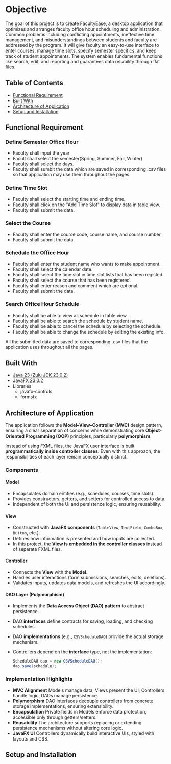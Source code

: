 # Objective
The goal of this project is to create FacultyEase, a desktop application that optimizes and arranges faculty office hour scheduling and administration. Common problems including conflicting appointments, ineffective time management, and misunderstandings between students and faculty are addressed by the program. It will give faculty an easy-to-use interface to enter courses, manage time slots, specify semester specifics, and keep track of student appointments. The system enables fundamental functions like search, edit, and reporting and guarantees data reliability through flat files.

## Table of Contents
- [Functional Requirement](#Functional-requirement)
- [Built With](#built-with)
- [Architecture of Application](#architecture-of-application)
- [Setup and Installation](#setup-and-installation)

## Functional Requirement
### Define Semester Office Hour
- Faculty shall input the year
- Facult shall select the semester(Spring, Summer, Fall, Winter)
- Faculty shall select the days.
- Faculty shall sumbit the data which are saved in corresponding .csv files so that application may use them throughout the pages.
### Define Time Slot
- Faculty shall select the starting time and ending time.
- Faculty shall click on the "Add Time Slot" to display data in table view.
- Faculty shall submit the data.
### Select the Course
- Faculty shall enter the course code, course name, and course number.
- Faculty shall submit the data.
### Schedule the Office Hour
- Faculty shall enter the student name who wants to make appointment.
- Faculty shall select the calendar date.
- Faculty shall select the time slot in time slot lists that has been registed.
- Faculty shall select the course that has been registered.
- Faculty shall enter reason and comment which are optional.
- Faculty shall submit the data.
### Search Office Hour Schedule
- Faculty shall be able to view all schedule in table view.
- Faculty shall be able to search the schedule by student name.
- Faculty shall be able to cancel the schedule by selecting the schedule.
- Faculty shall be able to change the schedule by editing the existing info.

All the submitted data are saved to corresponding .csv files that the application uses throughout all the pages.

## Built With
- [Java 23 (Zulu JDK 23.0.2)](https://www.azul.com/downloads/?package=jdk#zulu)
- [JavaFX 23.0.2](https://openjfx.io/)
- Libraries
  - javafx-controls
  - formsfx

## Architecture of Application  

The application follows the **Model–View–Controller (MVC)** design pattern, ensuring a clear separation of concerns while demonstrating core **Object-Oriented Programming (OOP)** principles, particularly **polymorphism**.  

Instead of using FXML files, the JavaFX user interface is built **programmatically inside controller classes**. Even with this approach, the responsibilities of each layer remain conceptually distinct.  

### Components  

#### **Model**  
- Encapsulates domain entities (e.g., schedules, courses, time slots).  
- Provides constructors, getters, and setters for controlled access to data.  
- Independent of both the UI and persistence logic, ensuring reusability.  

#### **View**  
- Constructed with **JavaFX components** (`TableView`, `TextField`, `ComboBox`, `Button`, etc.).  
- Defines how information is presented and how inputs are collected.  
- In this project, the **View is embedded in the controller classes** instead of separate FXML files.  

#### **Controller**  
- Connects the **View** with the **Model**.  
- Handles user interactions (form submissions, searches, edits, deletions).  
- Validates inputs, updates data models, and refreshes the UI accordingly.  

#### **DAO Layer (Polymorphism)**  
- Implements the **Data Access Object (DAO) pattern** to abstract persistence.  
- DAO **interfaces** define contracts for saving, loading, and checking schedules.  
- DAO **implementations** (e.g., `CSVScheduleDAO`) provide the actual storage mechanism.  
- Controllers depend on the **interface** type, not the implementation:  

  ```java
  ScheduleDAO dao = new CSVScheduleDAO();
  dao.save(schedule);

### Implementation Highlights  
- **MVC Alignment**
  Models manage data, Views present the UI, Controllers handle logic, DAOs manage persistence.  
- **Polymorphism**
  DAO interfaces decouple controllers from concrete storage implementations, ensuring extensibility.  
- **Encapsulation**
  Private fields in Models enforce data protection, accessible only through getters/setters.  
- **Reusability**
  The architecture supports replacing or extending persistence mechanisms without altering core logic.  
- **JavaFX UI**
  Controllers dynamically build interactive UIs, styled with layouts and CSS.

## Setup and Installation



  

